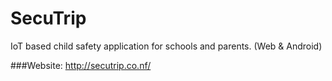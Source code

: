 # SecuTrip
IoT based child safety application for schools and parents. (Web &amp; Android)


###Website:
http://secutrip.co.nf/
